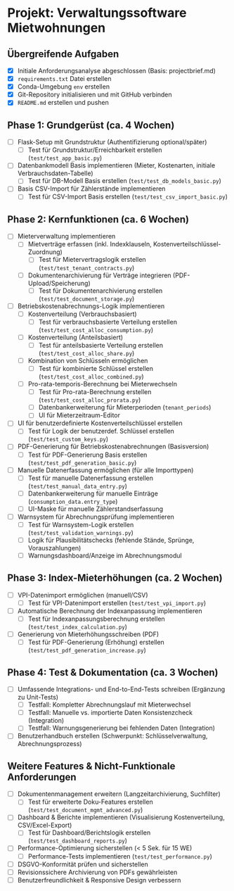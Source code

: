 # Projekt: Verwaltungssoftware Mietwohnungen

## Übergreifende Aufgaben
- [X] Initiale Anforderungsanalyse abgeschlossen (Basis: projectbrief.md)
- [X] `requirements.txt` Datei erstellen
- [X] Conda-Umgebung `env` erstellen
- [X] Git-Repository initialisieren und mit GitHub verbinden
- [X] `README.md` erstellen und pushen

## Phase 1: Grundgerüst (ca. 4 Wochen)
- [ ] Flask-Setup mit Grundstruktur (Authentifizierung optional/später)
  - [ ] Test für Grundstruktur/Erreichbarkeit erstellen (`test/test_app_basic.py`)
- [ ] Datenbankmodell Basis implementieren (Mieter, Kostenarten, initiale Verbrauchsdaten-Tabelle)
  - [ ] Test für DB-Modell Basis erstellen (`test/test_db_models_basic.py`)
- [ ] Basis CSV-Import für Zählerstände implementieren
  - [ ] Test für CSV-Import Basis erstellen (`test/test_csv_import_basic.py`)

## Phase 2: Kernfunktionen (ca. 6 Wochen)
- [ ] Mieterverwaltung implementieren
  - [ ] Mietverträge erfassen (inkl. Indexklauseln, Kostenverteilschlüssel-Zuordnung)
    - [ ] Test für Mietervertragslogik erstellen (`test/test_tenant_contracts.py`)
  - [ ] Dokumentenarchivierung für Verträge integrieren (PDF-Upload/Speicherung)
    - [ ] Test für Dokumentenarchivierung erstellen (`test/test_document_storage.py`)
- [ ] Betriebskostenabrechnungs-Logik implementieren
  - [ ] Kostenverteilung (Verbrauchsbasiert)
    - [ ] Test für verbrauchsbasierte Verteilung erstellen (`test/test_cost_alloc_consumption.py`)
  - [ ] Kostenverteilung (Anteilsbasiert)
    - [ ] Test für anteilsbasierte Verteilung erstellen (`test/test_cost_alloc_share.py`)
  - [ ] Kombination von Schlüsseln ermöglichen
    - [ ] Test für kombinierte Schlüssel erstellen (`test/test_cost_alloc_combined.py`)
  - [ ] Pro-rata-temporis-Berechnung bei Mieterwechseln
    - [ ] Test für Pro-rata-Berechnung erstellen (`test/test_cost_alloc_prorata.py`)
    - [ ] Datenbankerweiterung für Mieterperioden (`tenant_periods`)
    - [ ] UI für Mieterzeitraum-Editor
- [ ] UI für benutzerdefinierte Kostenverteilschlüssel erstellen
  - [ ] Test für Logik der benutzerdef. Schlüssel erstellen (`test/test_custom_keys.py`)
- [ ] PDF-Generierung für Betriebskostenabrechnungen (Basisversion)
  - [ ] Test für PDF-Generierung Basis erstellen (`test/test_pdf_generation_basic.py`)
- [ ] Manuelle Datenerfassung ermöglichen (für alle Importtypen)
  - [ ] Test für manuelle Datenerfassung erstellen (`test/test_manual_data_entry.py`)
  - [ ] Datenbankerweiterung für manuelle Einträge (`consumption_data.entry_type`)
  - [ ] UI-Maske für manuelle Zählerstandserfassung
- [ ] Warnsystem für Abrechnungsprüfung implementieren
  - [ ] Test für Warnsystem-Logik erstellen (`test/test_validation_warnings.py`)
  - [ ] Logik für Plausibilitätschecks (fehlende Stände, Sprünge, Vorauszahlungen)
  - [ ] Warnungsdashboard/Anzeige im Abrechnungsmodul

## Phase 3: Index-Mieterhöhungen (ca. 2 Wochen)
- [ ] VPI-Datenimport ermöglichen (manuell/CSV)
  - [ ] Test für VPI-Datenimport erstellen (`test/test_vpi_import.py`)
- [ ] Automatische Berechnung der Indexanpassung implementieren
  - [ ] Test für Indexanpassungsberechnung erstellen (`test/test_index_calculation.py`)
- [ ] Generierung von Mieterhöhungsschreiben (PDF)
  - [ ] Test für PDF-Generierung (Erhöhung) erstellen (`test/test_pdf_generation_increase.py`)

## Phase 4: Test & Dokumentation (ca. 3 Wochen)
- [ ] Umfassende Integrations- und End-to-End-Tests schreiben (Ergänzung zu Unit-Tests)
  - [ ] Testfall: Kompletter Abrechnungslauf mit Mieterwechsel
  - [ ] Testfall: Manuelle vs. importierte Daten Konsistenzcheck (Integration)
  - [ ] Testfall: Warnungsgenerierung bei fehlenden Daten (Integration)
- [ ] Benutzerhandbuch erstellen (Schwerpunkt: Schlüsselverwaltung, Abrechnungsprozess)

## Weitere Features & Nicht-Funktionale Anforderungen
- [ ] Dokumentenmanagement erweitern (Langzeitarchivierung, Suchfilter)
  - [ ] Test für erweiterte Doku-Features erstellen (`test/test_document_mgmt_advanced.py`)
- [ ] Dashboard & Berichte implementieren (Visualisierung Kostenverteilung, CSV/Excel-Export)
  - [ ] Test für Dashboard/Berichtslogik erstellen (`test/test_dashboard_reports.py`)
- [ ] Performance-Optimierung sicherstellen (< 5 Sek. für 15 WE)
  - [ ] Performance-Tests implementieren (`test/test_performance.py`)
- [ ] DSGVO-Konformität prüfen und sicherstellen
- [ ] Revisionssichere Archivierung von PDFs gewährleisten
- [ ] Benutzerfreundlichkeit & Responsive Design verbessern 